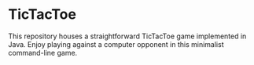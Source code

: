 # TicTacToe
This repository houses a straightforward TicTacToe game implemented in Java. Enjoy playing against a computer opponent in this minimalist command-line game.

